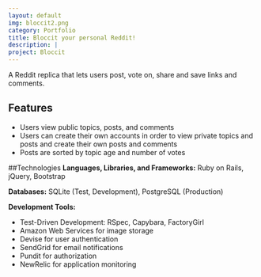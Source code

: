 ```yaml
---
layout: default
img: bloccit2.png
category: Portfolio
title: Bloccit your personal Reddit!
description: |
project: Bloccit
---
```


A Reddit replica that lets users post, vote on, share and save links and comments.

## Features
* Users view public topics, posts, and comments
* Users can create their own accounts in order to view private topics and posts and create their own posts and comments
* Posts are sorted by topic age and number of votes

##Technologies
**Languages, Libraries, and Frameworks:** Ruby on Rails, jQuery, Bootstrap

**Databases:** SQLite (Test, Development), PostgreSQL (Production)

**Development Tools:** 
* Test-Driven Development: RSpec, Capybara, FactoryGirl
* Amazon Web Services for image storage
* Devise for user authentication
* SendGrid for email notifications
* Pundit for authorization
* NewRelic for application monitoring 
